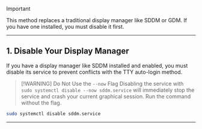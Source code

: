 > [!IMPORTANT]
> This method replaces a traditional display manager like SDDM or GDM. If you have one installed, you must disable it first.

---

## 1. Disable Your Display Manager

If you have a display manager like SDDM installed and enabled, you must disable its service to prevent conflicts with the TTY auto-login method.

> [!WARNING] Do Not Use the `--now` Flag
> Disabling the service with `sudo systemctl disable --now sddm.service` will immediately stop the service and crash your current graphical session. Run the command without the flag.

```bash
sudo systemctl disable sddm.service
```

---